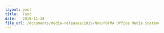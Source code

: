 ```yaml
---
layout: post
title:  Test
date:   2019-11-28
file_url: /documents/media-releases/2019/Nov/POFMA Office Media Statement 25 Nov 2019.pdf
---
```

